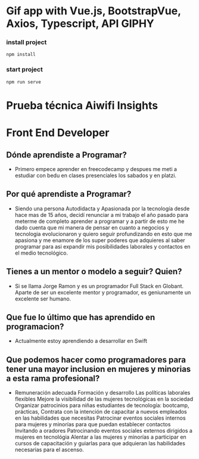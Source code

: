 # Gif app with Vue.js, BootstrapVue, Axios, Typescript, API GIPHY

### install project
`npm install`

### start project
`npm run serve`

# Prueba técnica Aiwifi Insights
# Front End Developer

## Dónde aprendiste a Programar?
- Primero empece aprender en freecodecamp y despues me meti a estudiar con bedu en clases presenciales los sabados y en platzi.

## Por qué aprendiste a Programar?
- Siendo una persona Autodidacta y Apasionada por la tecnología desde hace mas de 15 años, decidí renunciar a mi trabajo el año pasado para meterme de completo aprender a programar y a partir de esto me he dado cuenta que mi manera de pensar en cuanto a negocios y tecnologia evolucionaron y quiero seguir profundizando en esto que me apasiona y me enamore de los super poderes que adquieres al saber programar para asi expandir mis posibilidades laborales y contactos en el medio tecnológico.

## Tienes a un mentor o modelo a seguir? Quien?
- Si se llama Jorge Ramon y es un programador Full Stack en Globant. Aparte de ser un excelente mentor y programador, es geniunamente un excelente ser humano.

## Que fue lo último que has aprendido en programacion?
- Actualmente estoy aprendiendo a desarrollar en Swift 

## Que podemos hacer como programadores para tener una mayor inclusion en mujeres y minorias a esta rama profesional?
- Remuneración adecuada
Formación y desarrollo
Las políticas laborales flexibles
Mejore la visibilidad de las mujeres tecnológicas en la sociedad
Organizar patrocinios para niñas estudiantes de tecnología: bootcamp, prácticas,
Contrata con la intención de capacitar a nuevos empleados en las habilidades que necesitas
Patrocinar eventos sociales internos para mujeres y minorías para que puedan establecer contactos
Invitando a oradores
Patrocinando eventos sociales externos dirigidos a mujeres en tecnológia
Alentar a las mujeres y minorías a participar en cursos de capacitación y guiarlas para que adquieran las habilidades necesarias para el ascenso.





